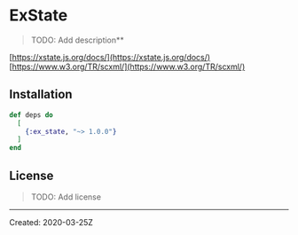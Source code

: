 # ExState

> TODO: Add description**


[https://xstate.js.org/docs/](https://xstate.js.org/docs/)
[https://www.w3.org/TR/scxml/](https://www.w3.org/TR/scxml/)


## Installation

```elixir
def deps do
  [
    {:ex_state, "~> 1.0.0"}
  ]
end
```

## License

> TODO: Add license

----
Created:  2020-03-25Z
